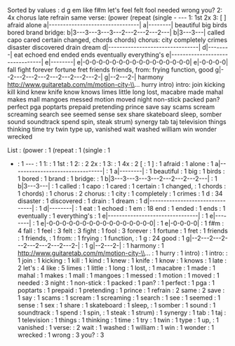 Sorted by values :
d g em like f#m let's feel felt fool needed wrong you? 2: 4x chorus late refrain same verse: (power (repeat (single - --- 1: 1st 2x 3: [ ] afraid alone a|--------------------------------| a|--------| beautiful big birds bored brand bridge: b|3---3---3---3---2---2---2---2---| b|3---3---| called capo cared certain changed, chords chords) chorus: city completely crimes disaster discovered drain dream d|--------------------------------| d|--------| eat echoed end ended ends eventually everything's e|--------------------------------| e|--------| e|-0-0-0-0-0-0-0-0-0-0-0-0-0-0-0-0| e|-0-0-0-0| fall fight forever fortune fret friends friends, from: frying function, good g|--2---2---2---2---2---2---2---2-| g|--2---2-| harmony http://www.guitaretab.com/m/motion-city-\\... hurry intro) intro: join kicking kill kind knew knife know knows limes little long lost, macabre made mahal makes mall mangoes messed motion moved night non-stick packed pan? perfect pga poptarts prepaid pretending prince save say scams scream screaming search see seemed sense sex share skateboard sleep, somber sound soundtrack spend spin, steak strum) synergy tab taj television things thinking time try twin type up, vanished wait washed william win wonder wrecked 

List :
(power : 1
(repeat : 1
(single : 1
- : 1
--- : 1
1: : 1
1st : 1
2: : 2
2x : 1
3: : 1
4x : 2
[ : 1
] : 1
afraid : 1
alone : 1
a|--------------------------------| : 1
a|--------| : 1
beautiful : 1
big : 1
birds : 1
bored : 1
brand : 1
bridge: : 1
b|3---3---3---3---2---2---2---2---| : 1
b|3---3---| : 1
called : 1
capo : 1
cared : 1
certain : 1
changed, : 1
chords : 1
chords) : 1
chorus : 2
chorus: : 1
city : 1
completely : 1
crimes : 1
d : 34
disaster : 1
discovered : 1
drain : 1
dream : 1
d|--------------------------------| : 1
d|--------| : 1
eat : 1
echoed : 1
em : 18
end : 1
ended : 1
ends : 1
eventually : 1
everything's : 1
e|--------------------------------| : 1
e|--------| : 1
e|-0-0-0-0-0-0-0-0-0-0-0-0-0-0-0-0| : 1
e|-0-0-0-0| : 1
f#m : 4
fall : 1
feel : 3
felt : 3
fight : 1
fool : 3
forever : 1
fortune : 1
fret : 1
friends : 1
friends, : 1
from: : 1
frying : 1
function, : 1
g : 24
good : 1
g|--2---2---2---2---2---2---2---2-| : 1
g|--2---2-| : 1
harmony : 1
http://www.guitaretab.com/m/motion-city-\\... : 1
hurry : 1
intro) : 1
intro: : 1
join : 1
kicking : 1
kill : 1
kind : 1
knew : 1
knife : 1
know : 1
knows : 1
late : 2
let's : 4
like : 5
limes : 1
little : 1
long : 1
lost, : 1
macabre : 1
made : 1
mahal : 1
makes : 1
mall : 1
mangoes : 1
messed : 1
motion : 1
moved : 1
needed : 3
night : 1
non-stick : 1
packed : 1
pan? : 1
perfect : 1
pga : 1
poptarts : 1
prepaid : 1
pretending : 1
prince : 1
refrain : 2
same : 2
save : 1
say : 1
scams : 1
scream : 1
screaming : 1
search : 1
see : 1
seemed : 1
sense : 1
sex : 1
share : 1
skateboard : 1
sleep, : 1
somber : 1
sound : 1
soundtrack : 1
spend : 1
spin, : 1
steak : 1
strum) : 1
synergy : 1
tab : 1
taj : 1
television : 1
things : 1
thinking : 1
time : 1
try : 1
twin : 1
type : 1
up, : 1
vanished : 1
verse: : 2
wait : 1
washed : 1
william : 1
win : 1
wonder : 1
wrecked : 1
wrong : 3
you? : 3
